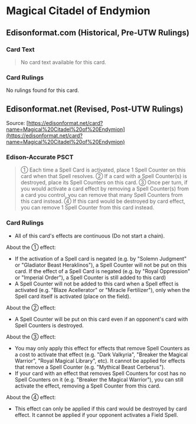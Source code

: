 # Magical Citadel of Endymion

## Edisonformat.com (Historical, Pre-UTW Rulings)

### Card Text

> No card text available for this card.

### Card Rulings

No rulings found for this card.

## Edisonformat.net (Revised, Post-UTW Rulings)

Source: [https://edisonformat.net/card?name=Magical%20Citadel%20of%20Endymion](https://edisonformat.net/card?name=Magical%20Citadel%20of%20Endymion)

### Edison-Accurate PSCT

> ① Each time a Spell Card is activated, place 1 Spell Counter on this card when that Spell resolves.
> ② If a card with a Spell Counter(s) is destroyed, place its Spell Counters on this card.
> ③ Once per turn, if you would activate a card effect by removing a Spell Counter(s) from a card you control, you can remove that many Spell Counters from this card instead.
> ④ If this card would be destroyed by card effect, you can remove 1 Spell Counter from this card instead.

### Card Rulings

*   All of this card's effects are continuous (Do not start a chain).

About the ① effect:
*   If the activation of a Spell card is negated (e.g. by "Solemn Judgment" or "Gladiator Beast Heraklinos"), a Spell Counter will not be put on this card.
If the effect of a Spell Card is negated (e.g. by "Royal Oppression" or "Imperial Order"), a Spell Counter is still added to this card)
*   A Spell Counter will not be added to this card when a Spell effect is activated (e.g. "Blaze Acellerator" or "Miracle Fertilizer"), only when the Spell card itself is activated (place on the field).

About the ② effect:
*   A Spell Counter will be put on this card even if an opponent's card with Spell Counters is destroyed.

About the ③ effect:
*   You may only apply this effect for effects that remove Spell Counters as a cost to activate that effect (e.g. "Dark Valkyria", "Breaker the Magical Warrior", "Royal Magical Library", etc). It cannot be applied for effects that remove a Spell Counter (e.g. "Mythical Beast Cerberus").
*   If your card with an effect that removes Spell Counters for cost has no Spell Counters on it (e.g. "Breaker the Magical Warrior"), you can still activate the effect, removing a Spell Counter from this card.

About the ④ effect:
*   This effect can only be applied if this card would be destroyed by card effect. It cannot be applied if your opponent activates a Field Spell.
            